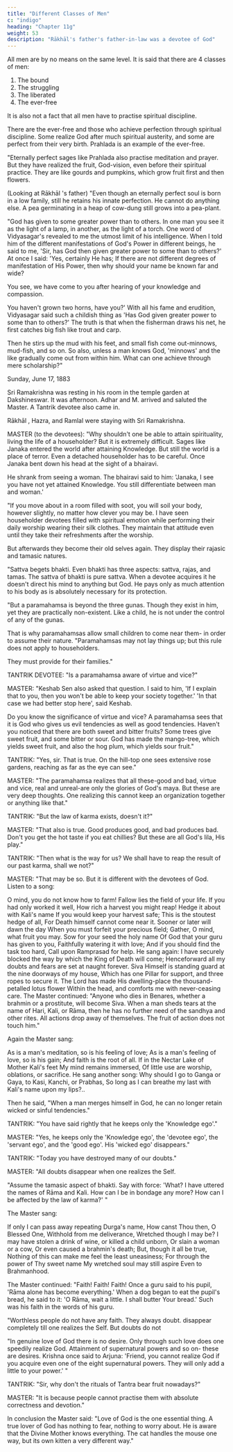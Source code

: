```yaml
---
title: "Different Classes of Men"
c: "indigo"
heading: "Chapter 11g"
weight: 53
description: "Rākhāl's father's father-in-law was a devotee of God"
---
```




All men are by no means on the same level. It is said that there are 4 classes of men:

1. The bound
2. The struggling
3. The liberated
4. The ever-free

It is also not a fact that all men have to practise spiritual discipline. 

There are the ever-free and those who achieve perfection through spiritual discipline. Some realize God after much spiritual
austerity, and some are perfect from their very birth. Prahlada is an example of the ever-free.

"Eternally perfect sages like Prahlada also practise meditation and prayer. But they have realized the fruit, God-vision, even before their spiritual practice. They are like gourds and pumpkins, which grow fruit first and then flowers.

(Looking at Rākhāl 's father) "Even though an eternally perfect soul is born in a low
family, still he retains his innate perfection. He cannot do anything else. A pea
germinating in a heap of cow-dung still grows into a pea-plant.

"God has given to some greater power than to others. In one man you see it as the light
of a lamp, in another, as the light of a torch. One word of Vidyasagar's revealed to me
the utmost limit of his intelligence. When I told him of the different manifestations of God's Power in different beings, he said to me, 'Sir, has God then given greater power to some than to others?' At once I said: 'Yes, certainly He has; If there are not different degrees of manifestation of His Power, then why should your name be known far and
wide? 

You see, we have come to you after hearing of your knowledge and compassion.

You haven't grown two horns, have you?' With all his fame and erudition, Vidyasagar said such a childish thing as 'Has God given greater power to some than to others?' The truth is that when the fisherman draws his net, he first catches big fish like trout and carp.

Then he stirs up the mud with his feet, and small fish come out-minnows, mud-fish, and so on. So also, unless a man knows God, 'minnows' and the like gradually come out from within him. What can one achieve through mere scholarship?"


Sunday, June 17, 1883

Sri Ramakrishna was resting in his room in the temple garden at Dakshineswar. It was afternoon. Adhar and M. arrived and saluted the Master. A Tantrik devotee also came in. 

Rākhāl , Hazra, and Ramlal were staying with Sri Ramakrishna.

MASTER (to the devotees): "Why shouldn't one be able to attain spirituality, living the life of a householder? But it is extremely difficult. Sages like Janaka entered the world after attaining Knowledge. But still the world is a place of terror. Even a detached householder has to be careful. Once Janaka bent down his head at the sight of a
bhairavi. 

He shrank from seeing a woman. The bhairavi said to him: 'Janaka, I see you have not yet attained Knowledge. You still differentiate between man and woman.'

"If you move about in a room filled with soot, you will soil your body, however slightly, no matter how clever you may be. I have seen householder devotees filled with spiritual emotion while performing their daily worship wearing their silk clothes. They maintain that attitude even until they take their refreshments after the worship. 

But afterwards they become their old selves again. They display their rajasic and tamasic natures.

"Sattva begets bhakti. Even bhakti has three aspects: sattva, rajas, and tamas. The sattva of bhakti is pure sattva. When a devotee acquires it he doesn't direct his mind to anything but God. He pays only as much attention to his body as is absolutely necessary for its protection.

"But a paramahamsa is beyond the three gunas. Though they exist in him, yet they are practically non-existent. Like a child, he is not under the control of any of the gunas. 

That is why paramahamsas allow small children to come near them- in order to assume their nature.
"Paramahamsas may not lay things up; but this rule does not apply to householders.

They must provide for their families."

TANTRIK DEVOTEE: "Is a paramahamsa aware of virtue and vice?"

MASTER: "Keshab Sen also asked that question. I said to him, 'If I explain that to you, then you won't be able to keep your society together.' 'In that case we had better stop here', said Keshab.

Do you know the significance of virtue and vice? A paramahamsa sees that it is God who gives us evil tendencies as well as good tendencies. Haven't you noticed that there are both sweet and bitter fruits? Some trees give sweet fruit, and some bitter or sour.
God has made the mango-tree, which yields sweet fruit, and also the hog plum, which
yields sour fruit."

TANTRIK: "Yes, sir. That is true. On the hill-top one sees extensive rose gardens, reaching as far as the eye can see."

MASTER: "The paramahamsa realizes that all these-good and bad, virtue and vice, real and unreal-are only the glories of God's maya. But these are very deep thoughts. One realizing this cannot keep an organization together or anything like that."

TANTRIK: "But the law of karma exists, doesn't it?"

MASTER: "That also is true. Good produces good, and bad produces bad. Don't you get the hot taste if you eat chillies? But these are all God's lila, His play."

TANTRIK: "Then what is the way for us? We shall have to reap the result of our past karma, shall we not?"

MASTER: "That may be so. But it is different with the devotees of God. Listen to a song:

O mind, you do not know how to farm!
Fallow lies the field of your life.
If you had only worked it well,
How rich a harvest you might reap!
Hedge it about with Kali's name
If you would keep your harvest safe;
This is the stoutest hedge of all,
For Death himself cannot come near it.
Sooner or later will dawn the day
When you must forfeit your precious field;
Gather, O mind, what fruit you may.
Sow for your seed the holy name
Of God that your guru has given to you,
Faithfully watering it with love;
And if you should find the task too hard,
Call upon Ramprasad for help.
He sang again:
I have securely blocked the way by which the King of Death
will come;
Henceforward all my doubts and fears are set at naught forever.
Siva Himself is standing guard at the nine doorways of my house,
Which has one Pillar for support, and three ropes to secure it.
The Lord has made His dwelling-place the thousand-petalled
lotus flower
Within the head, and comforts me with never-ceasing care.
The Master continued: "Anyone who dies in Benares, whether a brahmin or a prostitute,
will become Siva. When a man sheds tears at the name of Hari, Kali, or Rāma, then he
has no further need of the sandhya and other rites. All actions drop away of
themselves. The fruit of action does not touch him."


Again the Master sang:

As is a man's meditation, so is his feeling of love;
As is a man's feeling of love, so is his gain;
And faith is the root of all.
If in the Nectar Lake of Mother Kali's feet
My mind remains immersed,
Of little use are worship, oblations, or sacrifice.
He sang another song:
Why should I go to Ganga or Gaya, to Kasi, Kanchi, or
Prabhas,
So long as I can breathe my last with Kali's name upon my
lips?..

Then he said, "When a man merges himself in God, he can no longer retain wicked or sinful tendencies."

TANTRIK: "You have said rightly that he keeps only the 'Knowledge ego'."

MASTER: "Yes, he keeps only the 'Knowledge ego', the 'devotee ego', the 'servant ego', and the 'good ego'. His 'wicked ego' disappears."

TANTRIK: "Today you have destroyed many of our doubts."

MASTER: "All doubts disappear when one realizes the Self.

"Assume the tamasic aspect of bhakti. Say with force: 'What? I have uttered the names of Rāma and Kali. How can I be in bondage any more? How can I be affected by the law of karma?' "

The Master sang:

If only I can pass away repeating Durga's name,
How canst Thou then, O Blessed One,
Withhold from me deliverance,
Wretched though I may be?
I may have stolen a drink of wine, or killed a child unborn,
Or slain a woman or a cow,
Or even caused a brahmin's death;
But, though it all be true,
Nothing of this can make me feel the least uneasiness;
For through the power of Thy sweet name
My wretched soul may still aspire 
Even to Brahmanhood.

The Master continued: "Faith! Faith! Faith! Once a guru said to his pupil, 'Rāma alone has become everything.' When a dog began to eat the pupil's bread, he said to it: 'O Rāma, wait a little. I shall butter Your bread.' Such was his faith in the words of his guru.

"Worthless people do not have any faith. They always doubt.
disappear completely till one realizes the Self. But doubts do not

"In genuine love of God there is no desire. Only through such love does one speedily
realize God. Attainment of supernatural powers and so on- these are desires. Krishna
once said to Arjuna: 'Friend, you cannot realize God if you acquire even one of the eight
supernatural powers. They will only add a little to your power.' "

TANTRIK: "Sir, why don't the rituals of Tantra bear fruit nowadays?"

MASTER: "It is because people cannot practise them with absolute correctness and
devotion."

In conclusion the Master said: "Love of God is the one essential thing. A true lover of  God has nothing to fear, nothing to worry about. He is aware that the Divine Mother knows everything. The cat handles the mouse one way, but its own kitten a very
different way."
